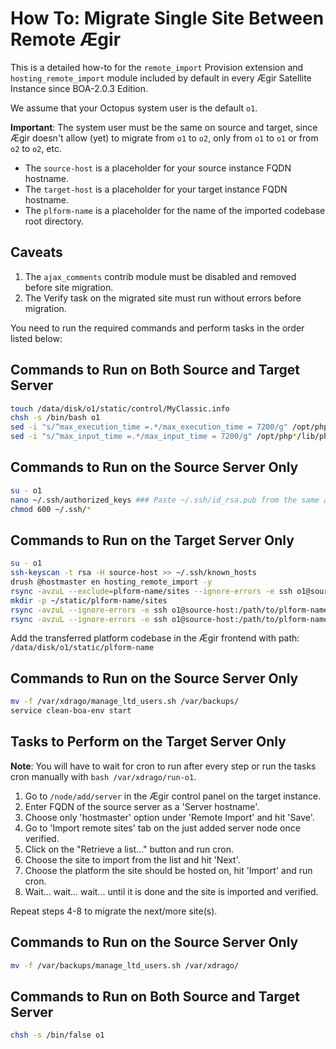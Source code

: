 # How To: Migrate Single Site Between Remote Ægir

This is a detailed how-to for the `remote_import` Provision extension and `hosting_remote_import` module included by default in every Ægir Satellite Instance since BOA-2.0.3 Edition.

We assume that your Octopus system user is the default `o1`.

**Important**: The system user must be the same on source and target, since Ægir doesn't allow (yet) to migrate from `o1` to `o2`, only from `o1` to `o1` or from `o2` to `o2`, etc.

- The `source-host` is a placeholder for your source instance FQDN hostname.
- The `target-host` is a placeholder for your target instance FQDN hostname.
- The `plform-name` is a placeholder for the name of the imported codebase root directory.

## Caveats

1. The `ajax_comments` contrib module must be disabled and removed before site migration.
2. The Verify task on the migrated site must run without errors before migration.

You need to run the required commands and perform tasks in the order listed below:

## Commands to Run on Both Source and Target Server

```sh
touch /data/disk/o1/static/control/MyClassic.info
chsh -s /bin/bash o1
sed -i "s/^max_execution_time =.*/max_execution_time = 7200/g" /opt/php*/lib/php.ini
sed -i "s/^max_input_time =.*/max_input_time = 7200/g" /opt/php*/lib/php.ini
```

## Commands to Run on the Source Server Only

```sh
su - o1
nano ~/.ssh/authorized_keys ### Paste ~/.ssh/id_rsa.pub from the same account on target
chmod 600 ~/.ssh/*
```

## Commands to Run on the Target Server Only

```sh
su - o1
ssh-keyscan -t rsa -H source-host >> ~/.ssh/known_hosts
drush @hostmaster en hosting_remote_import -y
rsync -avzuL --exclude=plform-name/sites --ignore-errors -e ssh o1@source-host:/path/to/plform-name ~/static/
mkdir -p ~/static/plform-name/sites
rsync -avzuL --ignore-errors -e ssh o1@source-host:/path/to/plform-name/sites/all ~/static/plform-name/sites/
rsync -avzuL --ignore-errors -e ssh o1@source-host:/path/to/plform-name/sites/default ~/static/plform-name/sites/
```

Add the transferred platform codebase in the Ægir frontend with path: `/data/disk/o1/static/plform-name`

## Commands to Run on the Source Server Only

```sh
mv -f /var/xdrago/manage_ltd_users.sh /var/backups/
service clean-boa-env start
```

## Tasks to Perform on the Target Server Only

**Note**: You will have to wait for cron to run after every step or run the tasks cron manually with `bash /var/xdrago/run-o1`.

1. Go to `/node/add/server` in the Ægir control panel on the target instance.
2. Enter FQDN of the source server as a 'Server hostname'.
3. Choose only 'hostmaster' option under 'Remote Import' and hit 'Save'.
4. Go to 'Import remote sites' tab on the just added server node once verified.
5. Click on the "Retrieve a list..." button and run cron.
6. Choose the site to import from the list and hit 'Next'.
7. Choose the platform the site should be hosted on, hit 'Import' and run cron.
8. Wait... wait... wait... until it is done and the site is imported and verified.

Repeat steps 4-8 to migrate the next/more site(s).

## Commands to Run on the Source Server Only

```sh
mv -f /var/backups/manage_ltd_users.sh /var/xdrago/
```

## Commands to Run on Both Source and Target Server

```sh
chsh -s /bin/false o1
```
